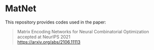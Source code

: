# MatNet

This repository provides codes used in the paper:<br>
> Matrix Encoding Networks for Neural Combinatorial Optimization<br>
> accepted at NeurIPS 2021<br>
https://arxiv.org/abs/2106.11113
